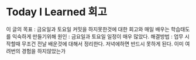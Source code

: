 # Today I Learned 회고

이 글의 목표 : 금요일과 토요일 커밋을 하지못한것에 대한 회고와 매일 배우는 학습태도를 익숙하게 만들기위해
원인 : 금요일과 토요일 일정이 매우 많았다. 
해결방법 : 업무 시작할때 무조건 전날 배운것에 대해서 정리한다. 저녁에하면 반드시 못하게 된다. 이미 여려번의 경험을 하지않았는가 
